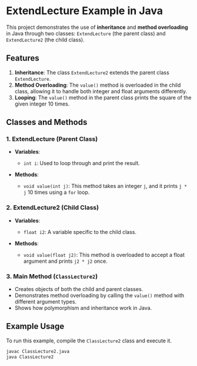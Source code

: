 # ExtendLecture Example in Java

This project demonstrates the use of **inheritance** and **method overloading** in Java through two classes: `ExtendLecture` (the parent class) and `ExtendLecture2` (the child class).

## Features

1. **Inheritance**: The class `ExtendLecture2` extends the parent class `ExtendLecture`.
2. **Method Overloading**: The `value()` method is overloaded in the child class, allowing it to handle both integer and float arguments differently.
3. **Looping**: The `value()` method in the parent class prints the square of the given integer 10 times.

## Classes and Methods

### 1. ExtendLecture (Parent Class)
- **Variables**:
  - `int i`: Used to loop through and print the result.
  
- **Methods**:
  - `void value(int j)`: This method takes an integer `j`, and it prints `j * j` 10 times using a `for` loop.

### 2. ExtendLecture2 (Child Class)
- **Variables**:
  - `float i2`: A variable specific to the child class.
  
- **Methods**:
  - `void value(float j2)`: This method is overloaded to accept a float argument and prints `j2 * j2` once.

### 3. Main Method (`ClassLecture2`)
- Creates objects of both the child and parent classes.
- Demonstrates method overloading by calling the `value()` method with different argument types.
- Shows how polymorphism and inheritance work in Java.

## Example Usage

To run this example, compile the `ClassLecture2` class and execute it.

```bash
javac ClassLecture2.java
java ClassLecture2
